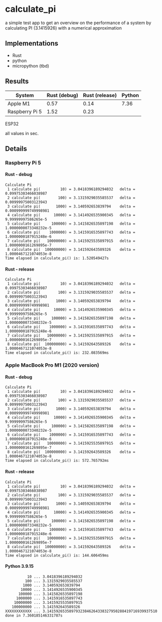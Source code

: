 # calculate_pi

a simple test app to get an overview on the performance of a system by calculating PI (3.1415926) with a numerical approximation

## Implementations

- Rust
- python
- micropython (tbd)

## Results

System | Rust (debug) | Rust (release) | Python 
---|---|---|---
Apple M1 | 0.57 | 0.14 | 7.36
Raspberry Pi 5 | 1.52 | 0.23 
ESP32 

all values in sec.

## Details

### Raspberry Pi 5

#### Rust - debug

```text
Calculate Pi
 1 calculate pi(         10) = 3.0418396189294032   delta = 0.09975303466038987
 2 calculate pi(        100) = 3.1315929035585537   delta = 0.00999975003123943
 3 calculate pi(       1000) = 3.140592653839794    delta = 0.000999999749998981
 4 calculate pi(      10000) = 3.1414926535900345   delta = 9.99999997586265e-5
 5 calculate pi(     100000) = 3.1415826535897198   delta = 1.0000000073340232e-5
 6 calculate pi(    1000000) = 3.1415916535897743   delta = 1.0000000187915248e-6
 7 calculate pi(   10000000) = 3.1415925535897915   delta = 1.0000000161269895e-7
 8 calculate pi(  100000000) = 3.141592643589326    delta = 1.0000467121074053e-8
Time elapsed in calculate_pi() is: 1.520549427s
```

#### Rust - release

```text
Calculate Pi
 1 calculate pi(         10) = 3.0418396189294032   delta = 0.09975303466038987
 2 calculate pi(        100) = 3.1315929035585537   delta = 0.00999975003123943
 3 calculate pi(       1000) = 3.140592653839794    delta = 0.000999999749998981
 4 calculate pi(      10000) = 3.1414926535900345   delta = 9.99999997586265e-5
 5 calculate pi(     100000) = 3.1415826535897198   delta = 1.0000000073340232e-5
 6 calculate pi(    1000000) = 3.1415916535897743   delta = 1.0000000187915248e-6
 7 calculate pi(   10000000) = 3.1415925535897915   delta = 1.0000000161269895e-7
 8 calculate pi(  100000000) = 3.141592643589326    delta = 1.0000467121074053e-8
Time elapsed in calculate_pi() is: 232.083569ms
```

### Apple MacBook Pro M1 (2020 version)

#### Rust - debug

```text
Calculate Pi
 1 calculate pi(         10) = 3.0418396189294032   delta = 0.09975303466038987
 2 calculate pi(        100) = 3.1315929035585537   delta = 0.00999975003123943
 3 calculate pi(       1000) = 3.140592653839794    delta = 0.000999999749998981
 4 calculate pi(      10000) = 3.1414926535900345   delta = 9.99999997586265e-5
 5 calculate pi(     100000) = 3.1415826535897198   delta = 1.0000000073340232e-5
 6 calculate pi(    1000000) = 3.1415916535897743   delta = 1.0000000187915248e-6
 7 calculate pi(   10000000) = 3.1415925535897915   delta = 1.0000000161269895e-7
 8 calculate pi(  100000000) = 3.141592643589326    delta = 1.0000467121074053e-8
Time elapsed in calculate_pi() is: 572.765792ms
```

#### Rust - release

```text
Calculate Pi
 1 calculate pi(         10) = 3.0418396189294032   delta = 0.09975303466038987
 2 calculate pi(        100) = 3.1315929035585537   delta = 0.00999975003123943
 3 calculate pi(       1000) = 3.140592653839794    delta = 0.000999999749998981
 4 calculate pi(      10000) = 3.1414926535900345   delta = 9.99999997586265e-5
 5 calculate pi(     100000) = 3.1415826535897198   delta = 1.0000000073340232e-5
 6 calculate pi(    1000000) = 3.1415916535897743   delta = 1.0000000187915248e-6
 7 calculate pi(   10000000) = 3.1415925535897915   delta = 1.0000000161269895e-7
 8 calculate pi(  100000000) = 3.141592643589326    delta = 1.0000467121074053e-8
Time elapsed in calculate_pi() is: 144.606459ms
```

#### Python 3.9.15

```
          10 ... 3.0418396189294032
         100 ... 3.1315929035585537
        1000 ... 3.140592653839794
       10000 ... 3.1414926535900345
      100000 ... 3.1415826535897198
     1000000 ... 3.1415916535897743
    10000000 ... 3.1415925535897915
   100000000 ... 3.141592643589326
XXXXXXXXXXXX ... 3.14159265358979323846264338327950288419716939937510
done in 7.360185146331787s
```
